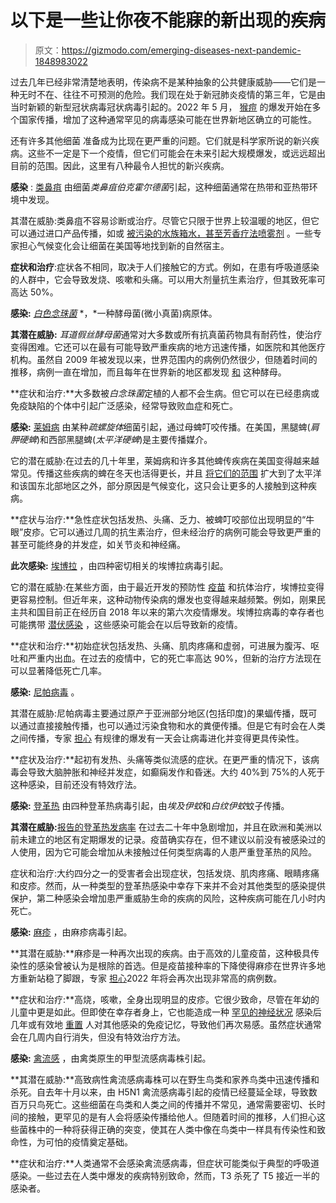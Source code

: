 # 以下是一些让你夜不能寐的新出现的疾病

> 原文：<https://gizmodo.com/emerging-diseases-next-pandemic-1848983022>

过去几年已经非常清楚地表明，传染病不是某种抽象的公共健康威胁——它们是一种无时不在、往往不可预测的危险。我们现在处于新冠肺炎疫情的第三年，它是由当时新颖的新型冠状病毒冠状病毒引起的。2022 年 5 月， [猴痘](https://gizmodo.com/what-is-monkeypox-outbreak-countries-1848949473) 的爆发开始在多个国家传播，增加了这种通常罕见的病毒感染可能在世界新地区确立的可能性。

还有许多其他细菌 准备成为比现在更严重的问题。它们就是科学家所说的新兴疾病。这些不一定是下一个疫情，但它们可能会在未来引起大规模爆发，或远远超出目前的范围。因此，这里有八种最令人担忧的新兴疾病。

**感染** : [类鼻疽](https://www.cdc.gov/melioidosis/index.html) 由细菌*类鼻疽伯克霍尔德菌*引起，这种细菌通常在热带和亚热带环境中发现。

其潜在威胁:类鼻疽不容易诊断或治疗。尽管它只限于世界上较温暖的地区，但它可以通过进口产品传播，如或 [被污染的水族箱水，甚至芳香疗法喷雾剂](https://gizmodo.com/walmart-aromatherapy-spray-linked-to-mystery-outbreak-o-1847919182) 。一些专家担心气候变化会让细菌在美国等地找到新的自然宿主。

**症状和治疗**:症状各不相同，取决于人们接触它的方式。例如，在患有呼吸道感染的人群中，它会导致发烧、咳嗽和头痛。可以用大剂量抗生素治疗，但其致死率可高达 50%。

**感染:** [*白色念珠菌*](https://www.cdc.gov/fungal/candida-auris/index.html) *，*一种酵母菌(微小真菌)病原体。

**其潜在威胁:** *耳道假丝酵母菌*通常对大多数或所有抗真菌药物具有耐药性，使治疗变得困难。它还可以在最有可能导致严重疾病的地方迅速传播，如医院和其他医疗机构。虽然自 2009 年被发现以来，世界范围内的病例仍然很少，但随着时间的推移，病例一直在增加，而且每年在世界新的地区都发现 [和](https://gizmodo.com/deadly-superbug-fungus-spotted-in-louisiana-for-the-fir-1848383518) 这种酵母。

**症状和治疗:**大多数被*白念珠菌*定植的人都不会生病。但它可以在已经患病或免疫缺陷的个体中引起广泛感染，经常导致败血症和死亡。

**感染:** [莱姆病](https://www.cdc.gov/lyme/index.html) 由某种*疏螺旋体*细菌引起，通过母蜱叮咬传播。在美国，黑腿蜱(*肩胛硬蜱*)和西部黑腿蜱(*太平洋硬蜱*)是主要传播媒介。

它的潜在威胁:在过去的几十年里，莱姆病和许多其他蜱传疾病在美国变得越来越常见。传播这些疾病的蜱在冬天也活得更长，并且 [将它们的范围](https://gizmodo.com/scientists-made-a-map-of-the-nasty-diseases-ticks-can-g-1848149348) 扩大到了太平洋和该国东北部地区之外，部分原因是气候变化，这只会让更多的人接触到这种疾病。

**症状与治疗:**急性症状包括发热、头痛、乏力、被蜱叮咬部位出现明显的“牛眼”皮疹。它可以通过几周的抗生素治疗，但未经治疗的病例可能会导致更严重的甚至可能终身的并发症，如关节炎和神经痛。

**此次感染:** [埃博拉](https://www.niaid.nih.gov/diseases-conditions/ebola-marburg) ，由四种密切相关的埃博拉病毒引起。

它的潜在威胁:在某些方面，由于最近开发的预防性 [疫苗](https://gizmodo.com/in-a-world-first-the-eu-has-approved-an-ebola-vaccine-1839780691) 和抗体治疗，埃博拉变得更容易控制。但近年来，这种动物传染病的爆发也变得越来越频繁。例如，刚果民主共和国目前正在经历自 2018 年以来的第六次疫情爆发。埃博拉病毒的幸存者也可能携带 [潜伏感染](https://gizmodo.com/ebola-can-hide-in-humans-for-years-before-killing-again-1847688061) ，这些感染可能会在以后导致新的疫情。

**症状和治疗:**初始症状包括发热、头痛、肌肉疼痛和虚弱，可进展为腹泻、呕吐和严重内出血。在过去的疫情中，它的死亡率高达 90%，但新的治疗方法现在可以显著降低死亡几率。

**感染:** [尼帕病毒](https://www.cdc.gov/vhf/nipah/symptoms/index.html) 。

其潜在威胁:尼帕病毒主要通过原产于亚洲部分地区(包括印度)的果蝠传播，既可以通过直接接触传播，也可以通过污染食物和水的粪便传播。但是它有时会在人类之间传播，专家 [担心](https://www.npr.org/sections/goatsandsoda/2021/09/12/1035571714/why-the-world-should-be-more-than-a-bit-worried-about-indias-nipah-virus-outbrea) 有规律的爆发有一天会让病毒进化并变得更具传染性。

**症状及治疗:**起初有发热、头痛等类似流感的症状。在更严重的情况下，该病毒会导致大脑肿胀和神经并发症，如癫痫发作和昏迷。大约 40%到 75%的人死于这种感染，目前还没有特效疗法。

**感染:** [登革热](https://www.cdc.gov/dengue/index.html) 由四种登革热病毒引起，由*埃及伊蚊*和*白纹伊蚊*蚊子传播。

**其潜在威胁:**[报告的登革热发病率](https://www.who.int/news-room/fact-sheets/detail/dengue-and-severe-dengue) 在过去二十年中急剧增加，并且在欧洲和美洲以前未建立的地区有定期爆发的记录。疫苗确实存在，但不建议以前没有被感染过的人使用，因为它可能会增加从未接触过任何类型病毒的人患严重登革热的风险。

症状和治疗:大约四分之一的受害者会出现症状，包括发烧、肌肉疼痛、眼睛疼痛和皮疹。然而，从一种类型的登革热感染中幸存下来并不会对其他类型的感染提供保护，第二种感染会增加患严重威胁生命的疾病的风险，这种疾病可能在几小时内死亡。

**感染:** [麻疹](https://www.cdc.gov/measles/index.html) ，由麻疹病毒引起。

**其潜在威胁:**麻疹是一种再次出现的疾病。由于高效的儿童疫苗，这种极具传染性的感染曾被认为是根除的首选。但是疫苗接种率的下降使得麻疹在世界许多地方重新站稳了脚跟，专家 [担心](https://gizmodo.com/a-perfect-storm-could-make-measles-a-nightmare-in-2022-1848853603)2022 年将会再次出现非常高的病例数。

**症状和治疗:**高烧，咳嗽，全身出现明显的皮疹。它很少致命，尽管在年幼的儿童中更是如此。但即使在幸存者身上，它也能造成一种 [罕见的神经状况](https://www.cdc.gov/measles/symptoms/complications.html) 感染后几年或有效地 [重置](https://www.nature.com/articles/d41586-019-03324-7) 人对其他感染的免疫记忆，导致他们再次易感。虽然症状通常会在几周内自行消失，但没有特效治疗方法。

**感染:** [禽流感](https://www.cdc.gov/flu/avianflu/index.htm) ，由禽类原生的甲型流感病毒株引起。

**其潜在威胁:**高致病性禽流感病毒株可以在野生鸟类和家养鸟类中迅速传播和杀死。自去年十月以来，由 H5N1 禽流感病毒引起的疫情已经蔓延全球，导致数百万只鸟死亡。这些细菌在鸟类和人类之间的传播并不常见，通常需要密切、长时间的接触，更罕见的是有人会将感染传播给他人。但随着时间的推移，人们担心这些菌株中的一种将获得正确的突变，使其在人类中像在鸟类中一样具有传染性和致命性，为可怕的疫情奠定基础。

**症状和治疗:**人类通常不会感染禽流感病毒，但症状可能类似于典型的呼吸道感染。一些过去在人类中爆发的疾病特别致命，然而，T3 杀死了 T5 接近一半的感染者。